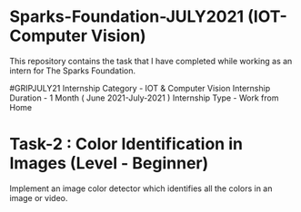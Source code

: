 # Sparks-Foundation-JULY2021 (IOT-Computer Vision)
This repository contains the task that I have completed while working as an intern for The Sparks Foundation.


#GRIPJULY21
Internship Category - IOT & Computer Vision
Internship Duration - 1 Month ( June 2021-July-2021 )
Internship Type - Work from Home

# Task-2 : Color Identification in Images (Level - Beginner)
Implement an image color detector which identifies all the colors in an image or video.
